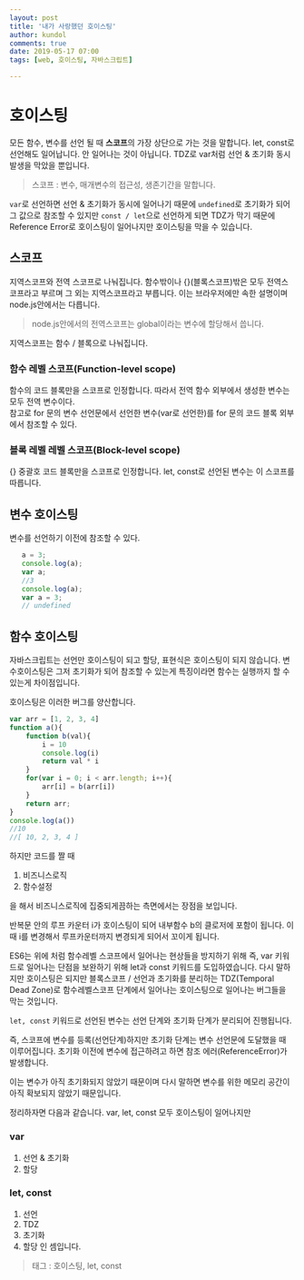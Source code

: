 ```yaml
---
layout: post
title: '내가 사랑했던 호이스팅'
author: kundol
comments: true
date: 2019-05-17 07:00
tags: [web, 호이스팅, 자바스크립트]

---   
```


# 호이스팅
모든 함수, 변수를 선언 될 때 **스코프**의 가장 상단으로 가는 것을 말합니다. let, const로 선언해도 일어납니다. 안 일어나는 것이 아닙니다. TDZ로 var처럼 선언 & 초기화 동시발생을 막았을 뿐입니다.

> 스코프 : 변수, 매개변수의 접근성, 생존기간을 말합니다. 

`var`로 선언하면 선언 & 초기화가 동시에 일어나기 때문에 `undefined`로 초기화가 되어 그 값으로 참조할 수 있지만
`const / let`으로 선언하게 되면 TDZ가 막기 때문에 Reference Error로 호이스팅이 일어나지만 호이스팅을 막을 수 있습니다. 

## 스코프
지역스코프와 전역 스코프로 나눠집니다. 함수밖이나 {}(블록스코프)밖은 모두 전역스코프라고 부르며 그 외는 지역스코프라고 부릅니다. 
이는 브라우저에만 속한 설명이며 node.js안에서는 다릅니다. 

 > node.js안에서의 전역스코프는 global이라는 변수에 할당해서 씁니다.   

지역스코프는 함수 / 블록으로 나눠집니다.
### 함수 레벨 스코프(Function-level scope)
함수의 코드 블록만을 스코프로 인정합니다. 따라서 전역 함수 외부에서 생성한 변수는 모두 전역 변수이다.  
참고로 for 문의 변수 선언문에서 선언한 변수(var로 선언한)를 for 문의 코드 블록 외부에서 참조할 수 있다.  

### 블록 레벨 레벨 스코프(Block-level scope)
{} 중괄호 코드 블록만을 스코프로 인정합니다. let, const로 선언된 변수는 이 스코프를 따릅니다.  

## 변수 호이스팅
변수를 선언하기 이전에 참조할 수 있다.
 ```js
    a = 3;
    console.log(a);
    var a; 
    //3
    console.log(a);
    var a = 3;
    // undefined
 ```

## 함수 호이스팅
자바스크립트는 선언만 호이스팅이 되고 할당, 표현식은 호이스팅이 되지 않습니다. 
변수호이스팅은 그저 초기화가 되어 참조할 수 있는게 특징이라면 함수는 실행까지 할 수 있는게 차이점입니다.

호이스팅은 이러한 버그를 양산합니다.
```js
var arr = [1, 2, 3, 4]
function a(){
    function b(val){
        i = 10
        console.log(i)
        return val * i
    }
    for(var i = 0; i < arr.length; i++){
        arr[i] = b(arr[i])
    }
    return arr; 
}
console.log(a())
//10
//[ 10, 2, 3, 4 ]
```

하지만 코드를 짤 때 
1. 비즈니스로직
2. 함수설정

을 해서 비즈니스로직에 집중되게끔하는 측면에서는 장점을 보입니다. 

반복문 안의 루프 카운터 i가 호이스팅이 되어 내부함수 b의 클로저에 포함이 됩니다. 이 때 i를 변경해서 루프카운터까지 변경되게 되어서
꼬이게 됩니다.  
  
ES6는 위에 처럼 함수레벨 스코프에서 일어나는 현상들을 방지하기 위해 즉, var 키워드로 일어나는 단점을 보완하기 위해 let과 const 키워드를 도입하였습니다. 
다시 말하지만 호이스팅은 되지만 블록스코프 / 선언과 초기화를 분리하는 TDZ(Temporal Dead Zone)로 함수레벨스코프 단계에서 일어나는 호이스팅으로 일어나는 버그들을 막는 것입니다.  

`let, const` 키워드로 선언된 변수는 선언 단계와 초기화 단계가 분리되어 진행됩니다. 

즉, 스코프에 변수를 등록(선언단계)하지만 초기화 단계는 변수 선언문에 도달했을 때 이루어집니다. 초기화 이전에 변수에 접근하려고 하면 참조 에러(ReferenceError)가 발생합니다.

이는 변수가 아직 초기화되지 않았기 때문이며 다시 말하면 변수를 위한 메모리 공간이 아직 확보되지 않았기 때문입니다. 

정리하자면 다음과 같습니다. var, let, const 모두 호이스팅이 일어나지만
### var 
1. 선언 & 초기화
2. 할당

### let, const
1. 선언
2. TDZ
3. 초기화
4. 할당
인 셈입니다. 
 

 > 태그 : 호이스팅, let, const